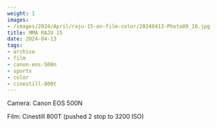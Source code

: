 ```yaml
---
weight: 1
images:
- /images/2024/April/raju-15-on-film-color/20240413-Photo09_10.jpg
title: MMA RAJU 15
date: 2024-04-13
tags:
- archive
- film
- canon-eos-500n
- sports
- color
- cinestill-800t
---
```


Camera: Canon EOS 500N

Film: Cinestill 800T (pushed 2 stop to 3200 ISO)